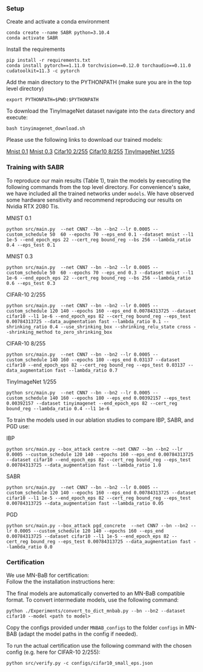 ### Setup
Create and activate a conda environment
```
conda create --name SABR python=3.10.4
conda activate SABR
```
Install the requirements
```
pip install -r requirements.txt
conda install pytorch==1.11.0 torchvision==0.12.0 torchaudio==0.11.0 cudatoolkit=11.3 -c pytorch
```

Add the main directory to the PYTHONPATH (make sure you are in the top level directory)
```
export PYTHONPATH=$PWD:$PYTHONPATH
```

To download the TinyImageNet dataset navigate into the `data` directory and execute:
```
bash tinyimagenet_download.sh
```

Please use the following links to download our trained models:

[Mnist 0.1](https://files.sri.inf.ethz.ch/sabr/SABR_mnist_01_best.pynet)
[Mnist 0.3](https://files.sri.inf.ethz.ch/sabr/SABR_mnist_01_best.pynet)
[Cifar10 2/255](https://files.sri.inf.ethz.ch/sabr/SABR_cifar10_2_best.pynet)
[Cifar10 8/255](https://files.sri.inf.ethz.ch/sabr/SABR_cifar10_8_best.pynet)
[TinyImageNet 1/255](https://files.sri.inf.ethz.ch/sabr/SABR_TIN_1_best.pynet)

### Training with SABR
To reproduce our main results (Table 1), train the models by executing the following commands from the top level directory.
For convenience's sake, we have included all the trained networks under `models`.
We have observed some hardware sensitivity and recommend reproducing our results on Nvidia RTX 2080 Tis.

MNIST 0.1
```
python src/main.py  --net CNN7 --bn --bn2 --lr 0.0005 --custom_schedule 50  60 --epochs 70 --eps_end 0.1 --dataset mnist --l1 1e-5 --end_epoch_eps 22 --cert_reg bound_reg --bs 256 --lambda_ratio 0.4 --eps_test 0.1
```

MNIST 0.3
```
python src/main.py  --net CNN7 --bn --bn2 --lr 0.0005 --custom_schedule 50  60 --epochs 70 --eps_end 0.3 --dataset mnist --l1 1e-6 --end_epoch_eps 22 --cert_reg bound_reg --bs 256 --lambda_ratio 0.6 --eps_test 0.3
```

CIFAR-10 2/255
```
python src/main.py  --net CNN7 --bn --bn2 --lr 0.0005 --custom_schedule 120 140 --epochs 160 --eps_end 0.00784313725 --dataset cifar10 --l1 1e-6 --end_epoch_eps 82 --cert_reg bound_reg --eps_test 0.00784313725 --data_augmentation fast --lambda_ratio 0.1 --shrinking_ratio 0.4 --use_shrinking_box --shrinking_relu_state cross --shrinking_method to_zero_shrinking_box
```

CIFAR-10 8/255
```
python src/main.py  --net CNN7 --bn --bn2 --lr 0.0005 --custom_schedule 140 160 --epochs 180 --eps_end 0.03137 --dataset cifar10 --end_epoch_eps 82 --cert_reg bound_reg --eps_test 0.03137 --data_augmentation fast --lambda_ratio 0.7
```

TinyImageNet 1/255
```
python src/main.py  --net CNN7 --bn --bn2 --lr 0.0005 --custom_schedule 140 160 --epochs 180 --eps_end 0.00392157 --eps_test 0.00392157 --dataset tinyimagenet --end_epoch_eps 82 --cert_reg bound_reg --lambda_ratio 0.4 --l1 1e-6
```


To train the models used in our ablation studies to compare IBP, SABR, and PGD use:

IBP
```
python src/main.py --box_attack centre --net CNN7 --bn --bn2 --lr 0.0005 --custom_schedule 120 140 --epochs 160 --eps_end 0.00784313725 --dataset cifar10 --end_epoch_eps 82 --cert_reg bound_reg --eps_test 0.00784313725 --data_augmentation fast --lambda_ratio 1.0
```

SABR
```
python src/main.py  --net CNN7 --bn --bn2 --lr 0.0005 --custom_schedule 120 140 --epochs 160 --eps_end 0.00784313725 --dataset cifar10 --l1 1e-5 --end_epoch_eps 82 --cert_reg bound_reg --eps_test 0.00784313725 --data_augmentation fast --lambda_ratio 0.05
```

PGD
```
python src/main.py --box_attack pgd_concrete  --net CNN7 --bn --bn2 --lr 0.0005 --custom_schedule 120 140 --epochs 160 --eps_end 0.00784313725 --dataset cifar10 --l1 1e-5 --end_epoch_eps 82 --cert_reg bound_reg --eps_test 0.00784313725 --data_augmentation fast --lambda_ratio 0.0
```

### Certification
We use MN-BaB for certification:  
Follow the the installation instructions here:

The final models are automatically converted to an MN-BaB compatible format. To convert intermediate models, use the following command:
```
python ./Experiments/convert_to_dict_mnbab.py --bn --bn2 --dataset cifar10 --model <path to model>
```

Copy the configs provided under `MNBAB_configs` to the folder `configs` in MN-BAB (adapt the model paths in the config if needed).  

To run the actual certification use the following command with the chosen config (e.g. here for CIFAR-10 2/255):
```
python src/verify.py -c configs/cifar10_small_eps.json
```
